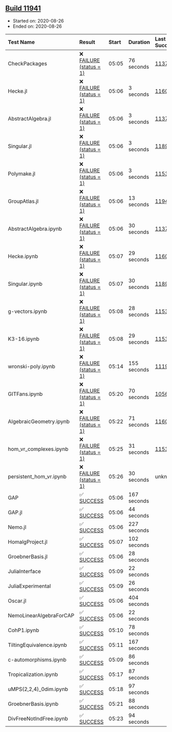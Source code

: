 ## [Build 11941](https://oscarci.mathematik.uni-kl.de/job/oscar/11941/)

* Started on: 2020-08-26
* Ended on: 2020-08-26

| Test Name    | Result | Start | Duration | Last Success | First Failure |
|:-------------|:-------|:------|:---------|:-------------|:--------------|
| CheckPackages | ❌ [FAILURE (status = 1)](https://oscarci.mathematik.uni-kl.de/job/oscar/11941/artifact/logs/build-11941/CheckPackages.log) | 05:05 | 76 seconds | [11376](https://oscarci.mathematik.uni-kl.de/job/oscar/11376/) | [11377](https://oscarci.mathematik.uni-kl.de/job/oscar/11377/) |
| Hecke.jl | ❌ [FAILURE (status = 1)](https://oscarci.mathematik.uni-kl.de/job/oscar/11941/artifact/logs/build-11941/Hecke.jl.log) | 05:06 | 3 seconds | [11602](https://oscarci.mathematik.uni-kl.de/job/oscar/11602/) | [11603](https://oscarci.mathematik.uni-kl.de/job/oscar/11603/) |
| AbstractAlgebra.jl | ❌ [FAILURE (status = 1)](https://oscarci.mathematik.uni-kl.de/job/oscar/11941/artifact/logs/build-11941/AbstractAlgebra.jl.log) | 05:06 | 3 seconds | [11376](https://oscarci.mathematik.uni-kl.de/job/oscar/11376/) | [11377](https://oscarci.mathematik.uni-kl.de/job/oscar/11377/) |
| Singular.jl | ❌ [FAILURE (status = 1)](https://oscarci.mathematik.uni-kl.de/job/oscar/11941/artifact/logs/build-11941/Singular.jl.log) | 05:06 | 3 seconds | [11893](https://oscarci.mathematik.uni-kl.de/job/oscar/11893/) | [11894](https://oscarci.mathematik.uni-kl.de/job/oscar/11894/) |
| Polymake.jl | ❌ [FAILURE (status = 1)](https://oscarci.mathematik.uni-kl.de/job/oscar/11941/artifact/logs/build-11941/Polymake.jl.log) | 05:06 | 3 seconds | [11532](https://oscarci.mathematik.uni-kl.de/job/oscar/11532/) | [11533](https://oscarci.mathematik.uni-kl.de/job/oscar/11533/) |
| GroupAtlas.jl | ❌ [FAILURE (status = 1)](https://oscarci.mathematik.uni-kl.de/job/oscar/11941/artifact/logs/build-11941/GroupAtlas.jl.log) | 05:06 | 13 seconds | [11940](https://oscarci.mathematik.uni-kl.de/job/oscar/11940/) | [11941](https://oscarci.mathematik.uni-kl.de/job/oscar/11941/) |
| AbstractAlgebra.ipynb | ❌ [FAILURE (status = 1)](https://oscarci.mathematik.uni-kl.de/job/oscar/11941/artifact/logs/build-11941/AbstractAlgebra.ipynb.log) | 05:06 | 30 seconds | [11376](https://oscarci.mathematik.uni-kl.de/job/oscar/11376/) | [11377](https://oscarci.mathematik.uni-kl.de/job/oscar/11377/) |
| Hecke.ipynb | ❌ [FAILURE (status = 1)](https://oscarci.mathematik.uni-kl.de/job/oscar/11941/artifact/logs/build-11941/Hecke.ipynb.log) | 05:07 | 29 seconds | [11602](https://oscarci.mathematik.uni-kl.de/job/oscar/11602/) | [11603](https://oscarci.mathematik.uni-kl.de/job/oscar/11603/) |
| Singular.ipynb | ❌ [FAILURE (status = 1)](https://oscarci.mathematik.uni-kl.de/job/oscar/11941/artifact/logs/build-11941/Singular.ipynb.log) | 05:07 | 30 seconds | [11893](https://oscarci.mathematik.uni-kl.de/job/oscar/11893/) | [11894](https://oscarci.mathematik.uni-kl.de/job/oscar/11894/) |
| g-vectors.ipynb | ❌ [FAILURE (status = 1)](https://oscarci.mathematik.uni-kl.de/job/oscar/11941/artifact/logs/build-11941/g-vectors.ipynb.log) | 05:08 | 28 seconds | [11532](https://oscarci.mathematik.uni-kl.de/job/oscar/11532/) | [11533](https://oscarci.mathematik.uni-kl.de/job/oscar/11533/) |
| K3-16.ipynb | ❌ [FAILURE (status = 1)](https://oscarci.mathematik.uni-kl.de/job/oscar/11941/artifact/logs/build-11941/K3-16.ipynb.log) | 05:08 | 29 seconds | [11532](https://oscarci.mathematik.uni-kl.de/job/oscar/11532/) | [11533](https://oscarci.mathematik.uni-kl.de/job/oscar/11533/) |
| wronski-poly.ipynb | ❌ [FAILURE (status = 1)](https://oscarci.mathematik.uni-kl.de/job/oscar/11941/artifact/logs/build-11941/wronski-poly.ipynb.log) | 05:14 | 155 seconds | [11192](https://oscarci.mathematik.uni-kl.de/job/oscar/11192/) | [11193](https://oscarci.mathematik.uni-kl.de/job/oscar/11193/) |
| GITFans.ipynb | ❌ [FAILURE (status = 1)](https://oscarci.mathematik.uni-kl.de/job/oscar/11941/artifact/logs/build-11941/GITFans.ipynb.log) | 05:20 | 70 seconds | [10566](https://oscarci.mathematik.uni-kl.de/job/oscar/10566/) | [10567](https://oscarci.mathematik.uni-kl.de/job/oscar/10567/) |
| AlgebraicGeometry.ipynb | ❌ [FAILURE (status = 1)](https://oscarci.mathematik.uni-kl.de/job/oscar/11941/artifact/logs/build-11941/AlgebraicGeometry.ipynb.log) | 05:22 | 71 seconds | [11602](https://oscarci.mathematik.uni-kl.de/job/oscar/11602/) | [11603](https://oscarci.mathematik.uni-kl.de/job/oscar/11603/) |
| hom_vr_complexes.ipynb | ❌ [FAILURE (status = 1)](https://oscarci.mathematik.uni-kl.de/job/oscar/11941/artifact/logs/build-11941/hom_vr_complexes.ipynb.log) | 05:25 | 31 seconds | [11532](https://oscarci.mathematik.uni-kl.de/job/oscar/11532/) | [11533](https://oscarci.mathematik.uni-kl.de/job/oscar/11533/) |
| persistent_hom_vr.ipynb | ❌ [FAILURE (status = 1)](https://oscarci.mathematik.uni-kl.de/job/oscar/11941/artifact/logs/build-11941/persistent_hom_vr.ipynb.log) | 05:26 | 30 seconds | unknown | unknown |
| GAP | ✅ [SUCCESS](https://oscarci.mathematik.uni-kl.de/job/oscar/11941/artifact/logs/build-11941/GAP.log) | 05:06 | 167 seconds |  |  |
| GAP.jl | ✅ [SUCCESS](https://oscarci.mathematik.uni-kl.de/job/oscar/11941/artifact/logs/build-11941/GAP.jl.log) | 05:06 | 44 seconds |  |  |
| Nemo.jl | ✅ [SUCCESS](https://oscarci.mathematik.uni-kl.de/job/oscar/11941/artifact/logs/build-11941/Nemo.jl.log) | 05:06 | 227 seconds |  |  |
| HomalgProject.jl | ✅ [SUCCESS](https://oscarci.mathematik.uni-kl.de/job/oscar/11941/artifact/logs/build-11941/HomalgProject.jl.log) | 05:07 | 102 seconds |  |  |
| GroebnerBasis.jl | ✅ [SUCCESS](https://oscarci.mathematik.uni-kl.de/job/oscar/11941/artifact/logs/build-11941/GroebnerBasis.jl.log) | 05:06 | 28 seconds |  |  |
| JuliaInterface | ✅ [SUCCESS](https://oscarci.mathematik.uni-kl.de/job/oscar/11941/artifact/logs/build-11941/JuliaInterface.log) | 05:09 | 22 seconds |  |  |
| JuliaExperimental | ✅ [SUCCESS](https://oscarci.mathematik.uni-kl.de/job/oscar/11941/artifact/logs/build-11941/JuliaExperimental.log) | 05:09 | 26 seconds |  |  |
| Oscar.jl | ✅ [SUCCESS](https://oscarci.mathematik.uni-kl.de/job/oscar/11941/artifact/logs/build-11941/Oscar.jl.log) | 05:06 | 404 seconds |  |  |
| NemoLinearAlgebraForCAP | ✅ [SUCCESS](https://oscarci.mathematik.uni-kl.de/job/oscar/11941/artifact/logs/build-11941/NemoLinearAlgebraForCAP.log) | 05:06 | 22 seconds |  |  |
| CohP1.ipynb | ✅ [SUCCESS](https://oscarci.mathematik.uni-kl.de/job/oscar/11941/artifact/logs/build-11941/CohP1.ipynb.log) | 05:10 | 78 seconds |  |  |
| TiltingEquivalence.ipynb | ✅ [SUCCESS](https://oscarci.mathematik.uni-kl.de/job/oscar/11941/artifact/logs/build-11941/TiltingEquivalence.ipynb.log) | 05:11 | 167 seconds |  |  |
| c-automorphisms.ipynb | ✅ [SUCCESS](https://oscarci.mathematik.uni-kl.de/job/oscar/11941/artifact/logs/build-11941/c-automorphisms.ipynb.log) | 05:09 | 86 seconds |  |  |
| Tropicalization.ipynb | ✅ [SUCCESS](https://oscarci.mathematik.uni-kl.de/job/oscar/11941/artifact/logs/build-11941/Tropicalization.ipynb.log) | 05:17 | 87 seconds |  |  |
| uMPS(2,2,4)_0dim.ipynb | ✅ [SUCCESS](https://oscarci.mathematik.uni-kl.de/job/oscar/11941/artifact/logs/build-11941/uMPS-2-2-4-_0dim.ipynb.log) | 05:18 | 97 seconds |  |  |
| GroebnerBasis.ipynb | ✅ [SUCCESS](https://oscarci.mathematik.uni-kl.de/job/oscar/11941/artifact/logs/build-11941/GroebnerBasis.ipynb.log) | 05:21 | 88 seconds |  |  |
| DivFreeNotIndFree.ipynb | ✅ [SUCCESS](https://oscarci.mathematik.uni-kl.de/job/oscar/11941/artifact/logs/build-11941/DivFreeNotIndFree.ipynb.log) | 05:23 | 94 seconds |  |  |
